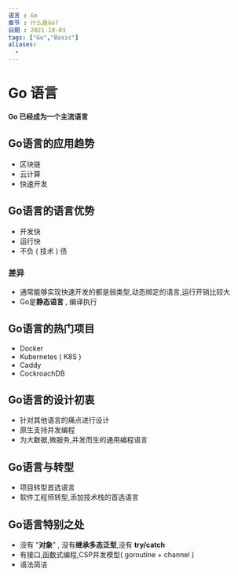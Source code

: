```yaml
---
语言 : Go
章节 : 什么是Go?
日期 : 2021-10-03
tags: ["Go","Basic"]
aliases:
  - 
--- 
```




# Go 语言

**Go 已经成为一个主流语言**

## Go语言的应用趋势

- 区块链
- 云计算
- 快速开发

## Go语言的语言优势

- 开发快
- 运行快
- 不负 ( 技术 ) 债 

### 差异
- 通常能够实现快速开发的都是弱类型,动态绑定的语言,运行开销比较大
- Go是**静态语言** , 编译执行

## Go语言的热门项目

- Docker
- Kubernetes ( K8S )
- Caddy
- CockroachDB

## Go语言的设计初衷

- 针对其他语言的痛点进行设计
- 原生支持并发编程
- 为大数据,微服务,并发而生的通用编程语言

## Go语言与转型

- 项目转型首选语言
- 软件工程师转型,添加技术栈的首选语言

## Go语言特别之处

- 没有 "**对象**" , 没有**继承多态泛型**,没有 **try/catch**
- 有接口,函数式编程,CSP并发模型( goroutine + channel )
- 语法简洁